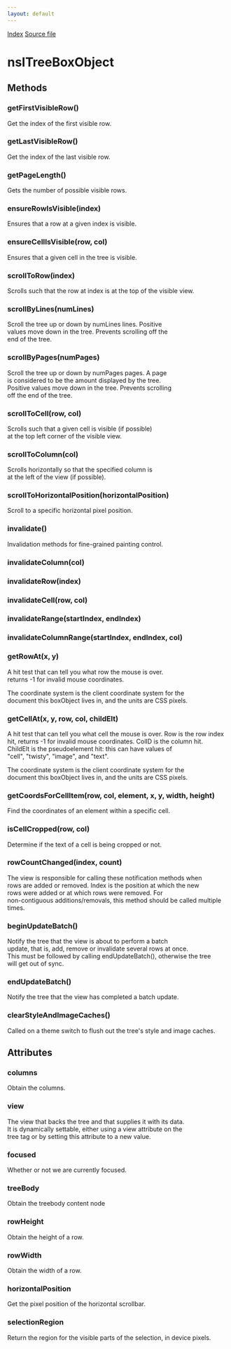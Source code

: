 ```yaml
---
layout: default
---
```

<div id='links'><a href="../index.html">Index</a>
<a href="http://dxr.mozilla.org/mozilla-central/source/layout/xul/tree/nsITreeBoxObject.idl">Source file</a>
</div>

# nsITreeBoxObject #

## Methods ##

### getFirstVisibleRow() ###
  
Get the index of the first visible row.  
  

### getLastVisibleRow() ###
  
Get the index of the last visible row.  
  

### getPageLength() ###
  
Gets the number of possible visible rows.  
  

### ensureRowIsVisible(index) ###
  
Ensures that a row at a given index is visible.  
  

### ensureCellIsVisible(row, col) ###
  
Ensures that a given cell in the tree is visible.  
  

### scrollToRow(index) ###
  
Scrolls such that the row at index is at the top of the visible view.  
  

### scrollByLines(numLines) ###
  
Scroll the tree up or down by numLines lines. Positive  
values move down in the tree. Prevents scrolling off the  
end of the tree.   
  

### scrollByPages(numPages) ###
  
Scroll the tree up or down by numPages pages. A page  
is considered to be the amount displayed by the tree.  
Positive values move down in the tree. Prevents scrolling  
off the end of the tree.  
  

### scrollToCell(row, col) ###
  
Scrolls such that a given cell is visible (if possible)   
at the top left corner of the visible view.   
  

### scrollToColumn(col) ###
  
Scrolls horizontally so that the specified column is   
at the left of the view (if possible).  
  

### scrollToHorizontalPosition(horizontalPosition) ###
  
Scroll to a specific horizontal pixel position.  
  

### invalidate() ###
  
Invalidation methods for fine-grained painting control.  
  

### invalidateColumn(col) ###

### invalidateRow(index) ###

### invalidateCell(row, col) ###

### invalidateRange(startIndex, endIndex) ###

### invalidateColumnRange(startIndex, endIndex, col) ###

### getRowAt(x, y) ###
  
A hit test that can tell you what row the mouse is over.  
returns -1 for invalid mouse coordinates.  
  
The coordinate system is the client coordinate system for the  
document this boxObject lives in, and the units are CSS pixels.  
  

### getCellAt(x, y, row, col, childElt) ###
  
A hit test that can tell you what cell the mouse is over.  Row is the row index  
hit,  returns -1 for invalid mouse coordinates.  ColID is the column hit.  
ChildElt is the pseudoelement hit: this can have values of  
"cell", "twisty", "image", and "text".  
  
The coordinate system is the client coordinate system for the  
document this boxObject lives in, and the units are CSS pixels.  
  

### getCoordsForCellItem(row, col, element, x, y, width, height) ###
   
Find the coordinates of an element within a specific cell.   
  

### isCellCropped(row, col) ###
   
Determine if the text of a cell is being cropped or not.  
  

### rowCountChanged(index, count) ###
  
The view is responsible for calling these notification methods when  
rows are added or removed.  Index is the position at which the new  
rows were added or at which rows were removed.  For  
non-contiguous additions/removals, this method should be called multiple times.  
  

### beginUpdateBatch() ###
  
Notify the tree that the view is about to perform a batch  
update, that is, add, remove or invalidate several rows at once.  
This must be followed by calling endUpdateBatch(), otherwise the tree  
will get out of sync.  
  

### endUpdateBatch() ###
  
Notify the tree that the view has completed a batch update.  
  

### clearStyleAndImageCaches() ###
  
Called on a theme switch to flush out the tree's style and image caches.  
  

## Attributes ##

### columns ###
  
Obtain the columns.  
  

### view ###
  
The view that backs the tree and that supplies it with its data.  
It is dynamically settable, either using a view attribute on the  
tree tag or by setting this attribute to a new value.  
  

### focused ###
  
Whether or not we are currently focused.  
  

### treeBody ###
  
Obtain the treebody content node  
  

### rowHeight ###
  
Obtain the height of a row.  
  

### rowWidth ###
  
Obtain the width of a row.  
  

### horizontalPosition ###
  
Get the pixel position of the horizontal scrollbar.   
  

### selectionRegion ###
  
Return the region for the visible parts of the selection, in device pixels.  
  
